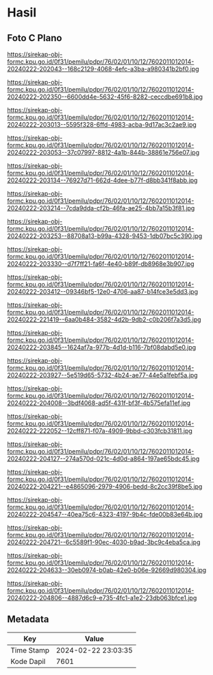 # Hasil

## Foto C Plano

https://sirekap-obj-formc.kpu.go.id/0f31/pemilu/pdpr/76/02/01/10/12/7602011012014-20240222-202043--168c2129-4068-4efc-a3ba-a980341b2bf0.jpg

https://sirekap-obj-formc.kpu.go.id/0f31/pemilu/pdpr/76/02/01/10/12/7602011012014-20240222-202350--6600dd4e-5632-45f6-8282-ceccdbe691b8.jpg

https://sirekap-obj-formc.kpu.go.id/0f31/pemilu/pdpr/76/02/01/10/12/7602011012014-20240222-203013--5595f328-6ffd-4983-acba-9d17ac3c2ae9.jpg

https://sirekap-obj-formc.kpu.go.id/0f31/pemilu/pdpr/76/02/01/10/12/7602011012014-20240222-203053--37c07997-8812-4a1b-844b-38861e756e07.jpg

https://sirekap-obj-formc.kpu.go.id/0f31/pemilu/pdpr/76/02/01/10/12/7602011012014-20240222-203134--76927d71-662d-4dee-b77f-d8bb341f8abb.jpg

https://sirekap-obj-formc.kpu.go.id/0f31/pemilu/pdpr/76/02/01/10/12/7602011012014-20240222-203214--7cda9dda-cf2b-46fa-ae25-4bb7a15b3f81.jpg

https://sirekap-obj-formc.kpu.go.id/0f31/pemilu/pdpr/76/02/01/10/12/7602011012014-20240222-203253--88708a13-b99a-4328-9453-1db07bc5c390.jpg

https://sirekap-obj-formc.kpu.go.id/0f31/pemilu/pdpr/76/02/01/10/12/7602011012014-20240222-203330--d7f7ff21-fa6f-4e40-b89f-db8968e3b907.jpg

https://sirekap-obj-formc.kpu.go.id/0f31/pemilu/pdpr/76/02/01/10/12/7602011012014-20240222-203412--09346bf5-12e0-4706-aa87-b14fce3e5dd3.jpg

https://sirekap-obj-formc.kpu.go.id/0f31/pemilu/pdpr/76/02/01/10/12/7602011012014-20240222-221419--6aa0b484-3582-4d2b-9db2-c0b206f7a3d5.jpg

https://sirekap-obj-formc.kpu.go.id/0f31/pemilu/pdpr/76/02/01/10/12/7602011012014-20240222-203845--1624af7a-977b-4d1d-b116-7bf08dabd5e0.jpg

https://sirekap-obj-formc.kpu.go.id/0f31/pemilu/pdpr/76/02/01/10/12/7602011012014-20240222-203927--5e519d65-5732-4b24-ae77-44e5a1febf5a.jpg

https://sirekap-obj-formc.kpu.go.id/0f31/pemilu/pdpr/76/02/01/10/12/7602011012014-20240222-204008--3bdf4068-ad5f-431f-bf3f-4b575efa11ef.jpg

https://sirekap-obj-formc.kpu.go.id/0f31/pemilu/pdpr/76/02/01/10/12/7602011012014-20240222-222052--12cff871-f07a-4909-9bbd-c303fcb31811.jpg

https://sirekap-obj-formc.kpu.go.id/0f31/pemilu/pdpr/76/02/01/10/12/7602011012014-20240222-204127--274a570d-021c-4d0d-a864-197ae65bdc45.jpg

https://sirekap-obj-formc.kpu.go.id/0f31/pemilu/pdpr/76/02/01/10/12/7602011012014-20240222-204221--e4865096-2979-4906-bedd-8c2cc39f8be5.jpg

https://sirekap-obj-formc.kpu.go.id/0f31/pemilu/pdpr/76/02/01/10/12/7602011012014-20240222-204547--40ea75c6-4323-4197-9b4c-fde00b83e64b.jpg

https://sirekap-obj-formc.kpu.go.id/0f31/pemilu/pdpr/76/02/01/10/12/7602011012014-20240222-204721--6c5589f1-90ec-4030-b9ad-3bc9c4eba5ca.jpg

https://sirekap-obj-formc.kpu.go.id/0f31/pemilu/pdpr/76/02/01/10/12/7602011012014-20240222-204633--30eb0974-b0ab-42e0-b06e-92669d980304.jpg

https://sirekap-obj-formc.kpu.go.id/0f31/pemilu/pdpr/76/02/01/10/12/7602011012014-20240222-204806--4887d6c9-e735-4fc1-a1e2-23db063bfce1.jpg


## Metadata

| Key        | Value               |
| ---------- | ------------------- |
| Time Stamp | 2024-02-22 23:03:35 |
| Kode Dapil | 7601                |



